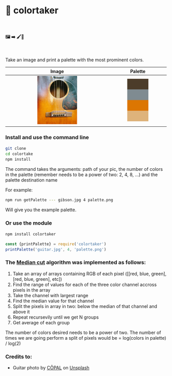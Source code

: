 # 🎨 colortaker

<br>

 #### 🖼️ ➡️ 🖌️🎨

 <br>


Take an image and print a palette with the most prominent colors.

|Image|Palette|
|:---:|:---:|
|<img src="./guitar.jpg" width="40%">|<img src="./palette.png" width="40%">|

### Install and use the command line
```bash 
git clone
cd colortake
npm install
```

The command takes the arguments: path of your pic, the number of colors in the palette (remember needs to be a power of two: 2, 4, 8, ...) and the palette destination name

For example:
```bash
npm run getPalette --- gibson.jpg 4 palette.png
```
Will give you the example palette.

### Or use the module

```bash
npm install colortaker
```

```javascript
const {printPalette} = require('colortaker')
printPalette('guitar.jpg', 4, 'palette.png')
```

### The [Median cut](https://en.wikipedia.org/wiki/Median_cut) algorithm was implemented as follows:
1. Take an array of arrays containing RGB of each pixel ([[red, blue, green], [red, blue, green], etc])
2. Find the range of values for each of the three color channel accross pixels in the array
3. Take the channel with largest range
4. Find the median value for that channel
5. Split the pixels in array in two: below the median of that channel and above it
6. Repeat recursevily until we get N groups
7. Get average of each group

The number of colors desired needs to be a power of two. The number of times we are going perform a split of pixels would be = log(colors in palette) / log(2)

### Credits to:
 - <span>Guitar photo by <a href="https://unsplash.com/@copal?utm_source=unsplash&amp;utm_medium=referral&amp;utm_content=creditCopyText">CÔPAL</a> on <a href="https://unsplash.com/s/photos/guitar-gibson?utm_source=unsplash&amp;utm_medium=referral&amp;utm_content=creditCopyText">Unsplash</a></span>
